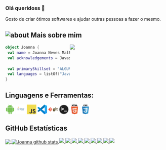 ### Olá queridoss 👋

Gosto de criar ótimos softwares e ajudar outras pessoas a fazer o mesmo.

## <img width="45" alt="about" src="https://raw.github.com/elizarov/elizarov/master/about.png"> Mais sobre mim

<img align="right" width="300" src="https://i2.wp.com/allhtaccess.info/wp-content/uploads/2018/03/programming.gif?fit=1281%2C716&ssl=1" />

```kotlin
object Joanna {
 val name = Joanna Neves Malta
 val acknowledgements = Javascript
 
 val primarySkillset = "ALGUMAS HABILIDADES"
 val languages = listOf("Java", "HTML", "JavaScript", "CSS", "React", "Ruby") 
}
```

## **Linguagens e Ferramentas:**  

<code><img height="30" src="https://raw.githubusercontent.com/github/explore/80688e429a7d4ef2fca1e82350fe8e3517d3494d/topics/android/android.png"></code>
<code><img height="30" src="https://raw.githubusercontent.com/github/explore/80688e429a7d4ef2fca1e82350fe8e3517d3494d/topics/java/java.png"></code>
<code><img height="30" src="https://raw.githubusercontent.com/github/explore/80688e429a7d4ef2fca1e82350fe8e3517d3494d/topics/javascript/javascript.png"></code>
<code><img height="30" src="https://raw.githubusercontent.com/github/explore/80688e429a7d4ef2fca1e82350fe8e3517d3494d/topics/visual-studio-code/visual-studio-code.png"></code>
<code><img height="30" src="https://raw.githubusercontent.com/github/explore/80688e429a7d4ef2fca1e82350fe8e3517d3494d/topics/git/git.png"></code>
<code><img height="30" src="https://raw.githubusercontent.com/github/explore/80688e429a7d4ef2fca1e82350fe8e3517d3494d/topics/terminal/terminal.png"></code>
<code><img height="30" src="https://raw.githubusercontent.com/github/explore/80688e429a7d4ef2fca1e82350fe8e3517d3494d/topics/html/html.png"></code>
<code><img height="30" src="https://raw.githubusercontent.com/github/explore/80688e429a7d4ef2fca1e82350fe8e3517d3494d/topics/css/css.png"></code>


## **GitHub Estatísticas**

<a href="https://github.com/Joannaneves">
  <img align="center" src="https://github-readme-stats.vercel.app/api/top-langs/?username=joannaneves&theme=dracula&hide_langs_below=1" />
</a>

<a href="https://github.com/JoannaNeves">
 <img align="center" src="https://github-readme-stats.vercel.app/api?username=joannaneves&show_icons=true&theme=dracula&line_height=27" alt="Joanna github stats"/>
</a>

 <a href="tel:41997226361" target="_blank">
<img src="https://img.shields.io/badge/WhatsApp-25D366?style=for-the-badge&logo=whatsapp&logoColor=white" />
 </a>
 <a href="mailto:joannanevesmalta@gmail.com" target="_blank">
<img src="https://img.shields.io/badge/Gmail-D14836?style=for-the-badge&logo=gmail&logoColor=white" />
 </a>
 <a href="https://www.instagram.com/joanna.malta" target="_blank">
<img src="https://img.shields.io/badge/Instagram-E4405F?style=for-the-badge&logo=instagram&logoColor=white" />
 </a>
  <a href="https://www.twitter.com/doritosecheddar" target="_blank">
<img src="https://img.shields.io/badge/Twitter-1DA1F2?style=for-the-badge&logo=twitter&logoColor=white" />
 </a>
  <a href="https://www.linkedin.com/in/joanna-neves-malta/" target="_blank">
<img src="https://img.shields.io/badge/LinkedIn-0077B5?style=for-the-badge&logo=linkedin&logoColor=white" />
 </a>
  <a href="https://pt.stackoverflow.com/users/265091/joanna-neves-malta" target="_blank">
<img src="https://img.shields.io/badge/Stack_Overflow-FE7A16?style=for-the-badge&logo=stack-overflow&logoColor=white" />
 </a>
<a href="https://www.twitch.tv/joannamalta" target="_blank">
<img src="https://img.shields.io/badge/Twitch-9146FF?style=for-the-badge&logo=twitch&logoColor=white" />
 </a>
<a href="https://steamcommunity.com/id/joannadarc/" target="_blank">
<img src="https://img.shields.io/badge/Steam-000000?style=for-the-badge&logo=steam&logoColor=white" />
 </a>
 <a href="https://account.xbox.com/pt-BR/Profile?xr=Joanna6034" target="_blank">
<img src="https://img.shields.io/badge/Xbox-107C10?style=for-the-badge&logo=xbox&logoColor=white" />
 </a>
